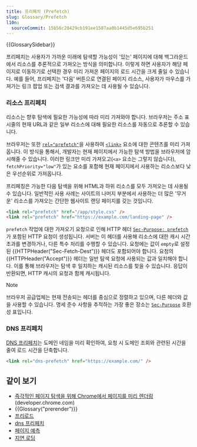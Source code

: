 ```yaml
---
title: 프리페치 (Prefetch)
slug: Glossary/Prefetch
l10n:
  sourceCommit: 15b56c28429cb191ee1507aa0b1445d5e695b251
---
```


{{GlossarySidebar}}

프리페치는 사용자가 가까운 미래에 탐색할 가능성이 '있는' 페이지에 대해 백그라운드에서 리소스를 추론적으로 가져오는 방식을 의미합니다.
이렇게 하면 사용자가 해당 페이지로 이동하기로 선택한 경우 미리 가져온 페이지의 로드 시간을 크게 줄일 수 있습니다.
예를 들어, 프리페치는 '다음' 버튼으로 연결된 페이지 리소스, 사용자가 마우스를 가져가는 링크 팝업 또는 검색 결과를 가져오는 데 사용될 수 있습니다.

### 리소스 프리페치

리소스는 향후 탐색에 필요한 가능성에 따라 미리 가져와야 합니다.
브라우저는 주소 표시줄의 현재 URL과 같은 일부 리소스에 대해 필요한 리소스를 자동으로 추론할 수 있습니다.

브라우저는 또한 [`rel="prefetch"`](/ko/docs/Web/HTML/Attributes/rel/prefetch)을 사용하여 [`<link>`](/ko/docs/Web/HTML/Element/link) 요소에 대한 콘텐츠를 미리 가져옵니다.
이 방식을 통해서, 개발자는 현재 페이지에서 가능한 탐색 방법을 브라우저에 암시해줄 수 있습니다.
이러한 링크만 미리 가져오고(`<a>` 요소는 그렇지 않습니다), `fetchPriority="low"`가 있는 요소를 포함해 현재 페이지에서 사용하는 리소스보다 낮은 우선순위로 가져옵니다.

프리페칭은 가능한 다음 탐색을 위해 HTML과 하위 리소스를 모두 가져오는 데 사용될 수 있습니다. 일반적인 사용 사례는 사이트의 나머지 부분에서 사용하는 더 많은 '무거운' 리소스를 가져오는 간단한 웹사이트 랜딩 페이지를 갖는 것입니다.

```html
<link rel="prefetch" href="/app/style.css" />
<link rel="prefetch" href="https://example.com/landing-page" />
```

`prefetch` 작업에 대한 가져오기 요청으로 인해 HTTP 헤더 [`Sec-Purpose: prefetch`](/ko/docs/Web/HTTP/Headers/Sec-Purpose)가 포함된 HTTP 요청이 생성됩니다. 서버는 이 헤더를 사용해 리소스에 대한 캐시 시간 초과를 변경하거나, 다른 특수 처리를 수행할 수 있습니다.
요청에는 값이 `empty`로 설정된 {{HTTPHeader("Sec-Fetch-Dest")}} 헤더도 포함되어야 합니다.
요청의 {{HTTPHeader("Accept")}} 헤더는 일반 탐색 요청에 사용되는 값과 일치해야 합니다. 이를 통해 브라우저는 탐색 후 일치하는 캐시된 리소스를 찾을 수 있습니다.
응답이 반환되면, HTTP 캐시의 요청과 함께 캐시됩니다.

> [!NOTE]
> 브라우저 공급업체는 현재 전송되는 헤더를 중심으로 정렬하고 있으며, 다른 헤더와 값을 사용할 수 있습니다.
> 명세 준수 사항을 추적하는 가장 좋은 장소는 [`Sec-Purpose`](/ko/docs/Web/HTTP/Headers/Sec-Purpose) 호환성 표입니다.

### DNS 프리페치

[DNS 프리페치](/ko/docs/Web/HTML/Attributes/rel/dns-prefetch)는 도메인 네임을 미리 확인하여, 요청 시 도메인 조회와 관련된 시간을 줄여 로드 시간을 단축합니다.

```html
<link rel="dns-prefetch" href="https://example.com/" />
```

## 같이 보기

- [즉각적인 페이지 탐색을 위해 Chrome에서 페이지를 미리 렌더링](https://developer.chrome.com/blog/prerender-pages/#prerendering-from-the-address-bar) (developer.chrome.com)
- {{Glossary("prerender")}}
- [프리로드](/ko/docs/Web/HTML/Attributes/rel/preload)
- [dns 프리페치](/ko/docs/Web/HTML/Attributes/rel/dns-prefetch)
- [페이지 예측](/ko/docs/Glossary/Page_prediction)
- [지연 로딩](/ko/docs/Web/Performance/Lazy_loading)

